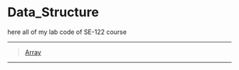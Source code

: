 # Data_Structure
here all of my lab code of SE-122 course


---


>[Array](https://github.com/mmr-ashiq/Data_Structure/tree/master/Array)


---


